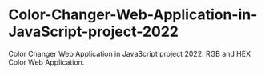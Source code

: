 # Color-Changer-Web-Application-in-JavaScript-project-2022
Color Changer Web Application in JavaScript project 2022. RGB and HEX Color Web Application.
